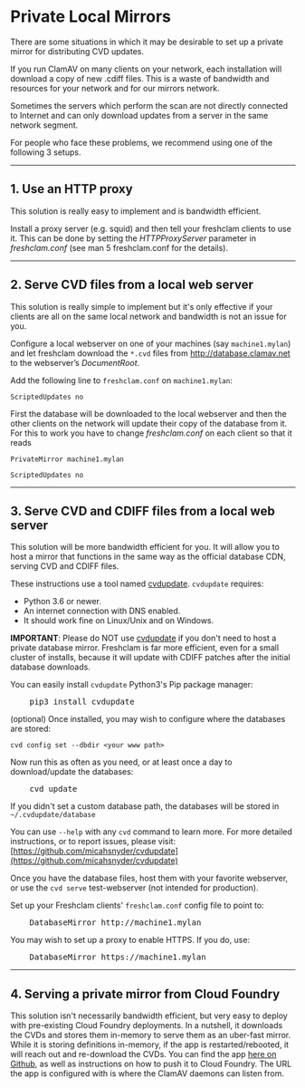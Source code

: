 # Private Local Mirrors

There are some situations in which it may be desirable to set up a private mirror for distributing CVD updates.

If you run ClamAV on many clients on your network, each installation will download a copy of new .cdiff files. This is a waste of bandwidth and resources for your network and for our mirrors network.

Sometimes the servers which perform the scan are not directly connected to Internet and can only download updates from a server in the same network segment.

For people who face these problems, we recommend using one of the following 3 setups.

---

## 1. Use an HTTP proxy

This solution is really easy to implement and is bandwidth efficient.

Install a proxy server (e.g. squid) and then tell your freshclam clients to use it. This can be done by setting the _HTTPProxyServer_ parameter in _freshclam.conf_ (see man 5 freshclam.conf for the details).

---

## 2. Serve CVD files from a local web server

This solution is really simple to implement but it's only effective if your clients are all on the same local network and bandwidth is not an issue for you.

Configure a local webserver on one of your machines (say `machine1.mylan`) and let freshclam download the `*.cvd` files from http://database.clamav.net to the webserver’s *DocumentRoot*.

Add the following line to `freshclam.conf` on `machine1.mylan`:

`ScriptedUpdates no`

First the database will be downloaded to the local webserver and then the other clients on the network will update their copy of the database from it. For this to work you have to change _freshclam.conf_ on each client so that it reads

`PrivateMirror machine1.mylan`

`ScriptedUpdates no`

---

## 3. Serve CVD and CDIFF files from a local web server

This solution will be more bandwidth efficient for you. It will allow you to host a mirror that functions in the same way as the official database CDN, serving CVD and CDIFF files.

These instructions use a tool named [cvdupdate](https://github.com/micahsnyder/cvdupdate). `cvdupdate` requires:
- Python 3.6 or newer.
- An internet connection with DNS enabled.
- It should work fine on Linux/Unix and on Windows.

**IMPORTANT**: Please do NOT use [cvdupdate](https://github.com/micahsnyder/cvdupdate) if you don't need to host a private database mirror. Freshclam is far more efficient, even for a small cluster of installs, because it will update with CDIFF patches after the initial database downloads.

You can easily install `cvdupdate` Python3's Pip package manager:

<pre>
    pip3 install cvdupdate
</pre>

(optional) Once installed, you may wish to configure where the databases are stored:

`cvd config set --dbdir <your www path>`

Now run this as often as you need, or at least once a day to download/update the databases:

<pre>
    cvd update
</pre>

If you didn't set a custom database path, the databases will be stored in `~/.cvdupdate/database`

You can use `--help` with any `cvd` command to learn more. For more detailed instructions, or to report issues, please visit: [https://github.com/micahsnyder/cvdupdate](https://github.com/micahsnyder/cvdupdate)

Once you have the database files, host them with your favorite webserver, or use the `cvd serve` test-webserver (not intended for production).

Set up your Freshclam clients' `freshclam.conf` config file to point to:

<pre>
    DatabaseMirror http://machine1.mylan
</pre>

You may wish to set up a proxy to enable HTTPS.  If you do, use:

<pre>
    DatabaseMirror https://machine1.mylan
</pre>

---

## 4. Serving a private mirror from Cloud Foundry

This solution isn't necessarily bandwidth efficient, but very easy to deploy with pre-existing Cloud Foundry deployments. In a nutshell, it downloads the CVDs and stores them in-memory to serve them as an uber-fast mirror. While it is storing definitions in-memory, if the app is restarted/rebooted, it will reach out and re-download the CVDs. You can find the app [here on Github](https://github.com/mxplusb/clamav), as well as instructions on how to push it to Cloud Foundry. The URL the app is configured with is where the ClamAV daemons can listen from.
